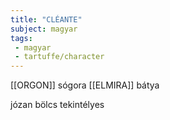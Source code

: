 ```yaml
---
title: "CLÉANTE"
subject: magyar
tags:
 - magyar
 - tartuffe/character
---
```

[[ORGON]] sógora
[[ELMIRA]] bátya

józan
bölcs
tekintélyes